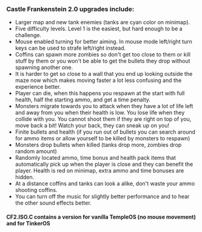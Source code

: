 ### Castle Frankenstein 2.0 upgrades include:
- Larger map and new tank enemies (tanks are cyan color on minimap).
- Five difficulty levels. Level 1 is the easiest, but hard enough to be a challenge.
- Mouse enabled turning for better aiming.  In mouse mode left/right turn keys can be used to strafe left/right instead.
- Coffins can spawn more zombies so don't get too close to them or kill stuff by them or you won't be able to get the bullets they drop without spawning another one.
- It is harder to get so close to a wall that you end up looking outside the maze now which makes moving faster a lot less confusing and the experience better.
- Player can die, when this happens you respawn at the start with full health, half the starting ammo, and get a time penalty.
- Monsters migrate towards you to attack when they have a lot of life left and away from you when their health is low.  You lose life when they collide with you.  You cannot shoot them if they are right on top of you, move back a bit!  Watch your back, they can sneak up on you!
- Finite bullets and health (if you run out of bullets you can search around for ammo items or allow yourself to be killed by monsters to respawn)
- Monsters drop bullets when killed (tanks drop more, zombies drop random amount)
- Randomly located ammo, time bonus and health pack items that automatically pick up when the player is close and they can benefit the player.  Health is red on minimap, extra ammo and time bonuses are hidden.
- At a distance coffins and tanks can look a alike, don't waste your ammo shooting coffins.
- You can turn off the music for slightly better performance and to hear the other sound effects better.

#### CF2.ISO.C contains a version for vanilla TempleOS (no mouse movement) and for TinkerOS

